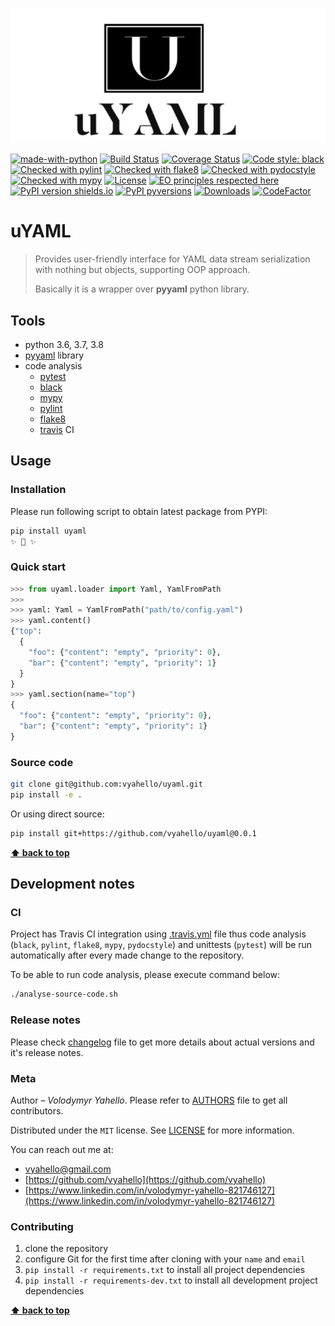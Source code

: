 ![Screenshot](icon.png)

[![made-with-python](https://img.shields.io/badge/Made%20with-Python-1f425f.svg)](https://www.python.org/)
[![Build Status](https://travis-ci.org/upymake/uyaml.svg?branch=master)](https://travis-ci.org/upymake/uyaml)
[![Coverage Status](https://coveralls.io/repos/github/upymake/uyaml/badge.svg?branch=master)](https://coveralls.io/github/upymake/uyaml?branch=master)
[![Code style: black](https://img.shields.io/badge/code%20style-black-000000.svg)](https://github.com/psf/black)
[![Checked with pylint](https://img.shields.io/badge/pylint-checked-blue)](https://www.pylint.org)
[![Checked with flake8](https://img.shields.io/badge/flake8-checked-blue)](http://flake8.pycqa.org/)
[![Checked with pydocstyle](https://img.shields.io/badge/pydocstyle-checked-yellowgreen)](http://www.pydocstyle.org/)
[![Checked with mypy](http://www.mypy-lang.org/static/mypy_badge.svg)](http://mypy-lang.org/)
[![License](https://img.shields.io/badge/license-MIT-green.svg)](LICENSE.md)
[![EO principles respected here](https://www.elegantobjects.org/badge.svg)](https://www.elegantobjects.org)
[![PyPI version shields.io](https://img.shields.io/pypi/v/uyaml.svg)](https://pypi.python.org/pypi/uyaml/)
[![PyPI pyversions](https://img.shields.io/pypi/pyversions/uyaml.svg)](https://pypi.python.org/pypi/uyaml/)
[![Downloads](https://pepy.tech/badge/uyaml)](https://pepy.tech/project/uyaml)
[![CodeFactor](https://www.codefactor.io/repository/github/upymake/uyaml/badge)](https://www.codefactor.io/repository/github/upymake/uyaml)

# uYAML

> Provides user-friendly interface for YAML data stream serialization with nothing but objects, supporting OOP approach.
>
> Basically it is a wrapper over **pyyaml** python library.

## Tools

- python 3.6, 3.7, 3.8
- [pyyaml](https://github.com/yaml/pyyaml) library
- code analysis
  - [pytest](https://pypi.org/project/pytest/)
  - [black](https://black.readthedocs.io/en/stable/)
  - [mypy](http://mypy.readthedocs.io/en/latest)
  - [pylint](https://www.pylint.org/)
  - [flake8](http://flake8.pycqa.org/en/latest/)
  - [travis](https://travis-ci.org/) CI

## Usage

### Installation

Please run following script to obtain latest package from PYPI:
```bash
pip install uyaml
✨ 🍰 ✨
```
### Quick start

```python
>>> from uyaml.loader import Yaml, YamlFromPath
>>>
>>> yaml: Yaml = YamlFromPath("path/to/config.yaml")
>>> yaml.content()
{"top": 
  {
    "foo": {"content": "empty", "priority": 0}, 
    "bar": {"content": "empty", "priority": 1}
  }
}
>>> yaml.section(name="top")
{
  "foo": {"content": "empty", "priority": 0}, 
  "bar": {"content": "empty", "priority": 1}
}
```
### Source code

```bash
git clone git@github.com:vyahello/uyaml.git
pip install -e .
```

Or using direct source:
```bash
pip install git+https://github.com/vyahello/uyaml@0.0.1
```
**[⬆ back to top](#uyaml)**

## Development notes

### CI

Project has Travis CI integration using [.travis.yml](.travis.yml) file thus code analysis (`black`, `pylint`, `flake8`, `mypy`, `pydocstyle`) and unittests (`pytest`) will be run automatically after every made change to the repository.

To be able to run code analysis, please execute command below:
```bash
./analyse-source-code.sh
```
### Release notes

Please check [changelog](CHANGELOG.md) file to get more details about actual versions and it's release notes.

### Meta

Author – _Volodymyr Yahello_. Please refer to [AUTHORS](AUTHORS.md) file to get all contributors.

Distributed under the `MIT` license. See [LICENSE](LICENSE.md) for more information.

You can reach out me at:
* [vyahello@gmail.com](vyahello@gmail.com)
* [https://github.com/vyahello](https://github.com/vyahello)
* [https://www.linkedin.com/in/volodymyr-yahello-821746127](https://www.linkedin.com/in/volodymyr-yahello-821746127)

### Contributing
1. clone the repository
2. configure Git for the first time after cloning with your `name` and `email`
3. `pip install -r requirements.txt` to install all project dependencies
4. `pip install -r requirements-dev.txt` to install all development project dependencies

**[⬆ back to top](#uyaml)**
